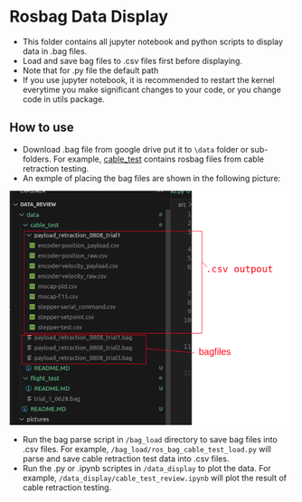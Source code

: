 # Rosbag Data Display

- This folder contains all jupyter notebook and python scripts to display data in .bag files.
- Load and save bag files to .csv files first before displaying.
- Note that for .py file the default path
- If you use jupyter notebook, it is recommended to restart the kernel everytime you make significant changes to your code, or you change code in utils package.

## How to use

- Download .bag file from google drive put it to `\data` folder or sub-folders. For example, [cable_test](../data/cable_test/README.MD) contains rosbag files from cable retraction testing.
- An exmple of placing the bag files are shown in the following picture:

![Alt Text](../pictures/ex1.png)

- Run the bag parse script in `/bag_load` directory to save bag files into .csv files. For example, `/bag_load/ros_bag_cable_test_load.py` will parse and save cable retraction test data into .csv files.
- Run the .py or .ipynb scriptes in `/data_display` to plot the data. For example, `/data_display/cable_test_review.ipynb` will plot the result of cable retraction testing.
